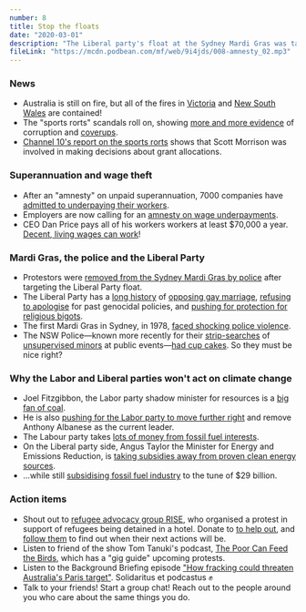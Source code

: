 ```yaml
---
number: 8
title: Stop the floats
date: "2020-03-01"
description: "The Liberal party's float at the Sydney Mardi Gras was targeted by protestors who were ejected from the parade. We discuss the Liberal party's history of policies that hurt the LGBTQI community, and the Labor party's lack of spine on both gay marriage and climate change."
fileLink: "https://mcdn.podbean.com/mf/web/9i4jds/008-amnesty_02.mp3"
---
```


### News

- Australia is still on fire, but all of the fires in [Victoria](https://twitter.com/FFMVic_Chief/status/1232970933188485121) and [New South Wales](https://www.bbc.com/news/world-australia-51484814) are contained!
- The "sports rorts" scandals roll on, showing [more and more evidence](https://www.thesaturdaypaper.com.au/news/politics/2020/02/29/500m-fund-was-directed-key-liberals/15828948009450) of corruption and [coverups](https://www.theguardian.com/australia-news/2020/feb/28/senior-public-servant-tells-inquiry-she-destroyed-sports-grants-meeting-notes).
- [Channel 10's report on the sports rorts](https://twitter.com/vanOnselenP/status/1232915516894793728?s=20) shows that Scott Morrison was involved in making decisions about grant allocations.

### Superannuation and wage theft

- After an "amnesty" on unpaid superannuation, 7000 companies have [admitted to underpaying their workers](https://www.smartcompany.com.au/finance/superannuation/superannuation-amensty-wage-theft/).
- Employers are now calling for an [amnesty on wage underpayments](https://www.smh.com.au/national/restaurateurs-call-for-amnesty-to-deal-with-wage-compliance-20190928-p52vrm.html).
- CEO Dan Price pays all of his workers workers at least $70,000 a year. [Decent, living wages can work](https://www.bbc.com/news/stories-51332811)!

### Mardi Gras, the police and the Liberal Party

- Protestors were [removed from the Sydney Mardi Gras by police](https://www.sbs.com.au/news/protesters-target-liberal-party-float-at-sydney-gay-and-lesbian-mardi-gras) after targeting the Liberal Party float.
- The Liberal Party has a [long history](https://en.wikipedia.org/wiki/Marriage_Act_1961_(Australia)#Marriage_Amendment_Act_2004) of [opposing gay marriage](https://www.abc.net.au/news/2017-08-07/same-sex-marriage-liberals-vote-keep-policy/8781858), [refusing to apologise](https://www.theguardian.com/world/2014/sep/22/john-howard-there-was-no-genocide-against-indigenous-australians) for past genocidal policies, and [pushing for protection for religious bigots](https://www.independent.co.uk/news/world/australasia/australia-wildfires-sydney-weather-prime-minister-scott-morrison-religious-freedom-bill-a9240031.html).
- The first Mardi Gras in Sydney, in 1978, [faced shocking police violence](https://www.mardigras.org.au/history).
- The NSW Police—known more recently for their [strip-searches](https://www.theguardian.com/australia-news/2019/nov/06/revealed-nsw-police-strip-searched-more-than-100-girls-including-12-year-olds) of [unsupervised minors](https://www.theguardian.com/australia-news/2019/dec/02/nsw-police-told-15-year-old-lift-your-balls-up-strip-search-no-adult) at public events—[had cup cakes](https://twitter.com/sydneymardigras/status/1232812839384932352). So they must be nice right?

### Why the Labor and Liberal parties won't act on climate change

- Joel Fitzgibbon, the Labor party shadow minister for resources is a [big fan of coal](https://twitter.com/fitzhunter/status/1154233316297437187).
- He is also [pushing for the Labor party to move further right](https://www.theguardian.com/australia-news/2020/feb/13/labor-denies-breakaway-pro-coal-group-points-to-division-on-climate-policy) and remove Anthony Albanese as the current leader.
- The Labour party takes [lots of money from fossil fuel interests](https://www.marketforces.org.au/politicaldonations2019/).
- On the Liberal party side, Angus Taylor the Minister for Energy and Emissions Reduction, is [taking subsidies away from proven clean energy sources](https://reneweconomy.com.au/taylor-shifts-focus-to-coal-hydrogen-and-ccs-in-technology-roadmap-31143/).
- ...while still [subsidising fossil fuel industry](https://reneweconomy.com.au/global-fossil-fuel-subsidies-reach-5-2-trillion-and-29-billion-in-australia-91592/) to the tune of $29 billion.

### Action items

- Shout out to [refugee advocacy group RISE](http://riserefugee.org/rise-ex-detainees-statement-on-mantra-bell-city-hotel-refugee-detention-19-02-2020/), who organised a protest in support of refugees being detained in a hotel. Donate to [to help out](https://www.givenow.com.au/riserefugee/donate), and [follow them](https://twitter.com/riserefugee) to find out when their next actions will be.
- Listen to friend of the show Tom Tanuki's podcast, [The Poor Can Feed the Birds](https://poorcanfeedthebirds.podbean.com/), which has a "gig guide" upcoming protests.
- Listen to the Background Briefing episode ["How fracking could threaten Australia's Paris target"](https://www.abc.net.au/radionational/programs/backgroundbriefing/fracking-could-threaten-australias-paris-target/12006532). Solidaritus et podcastus ✊
- Talk to your friends! Start a group chat! Reach out to the people around you who care about the same things you do.
